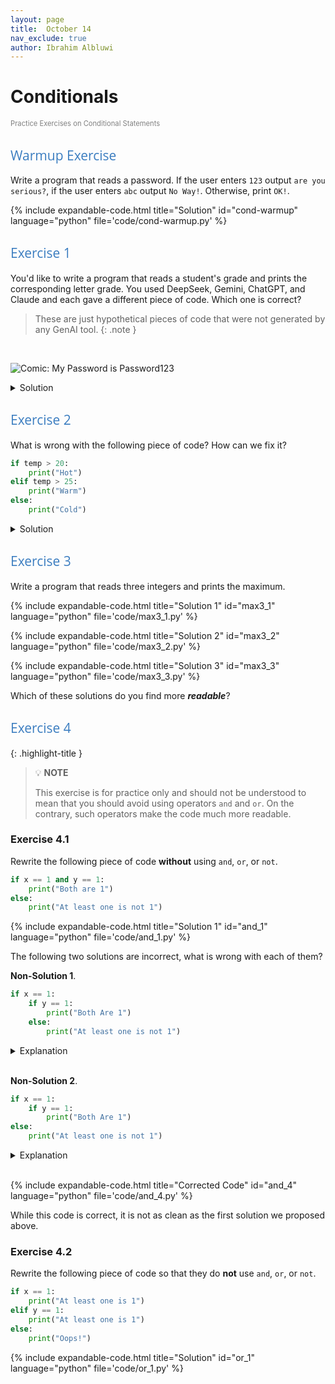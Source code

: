 ```yaml
---
layout: page
title:  October 14
nav_exclude: true
author: Ibrahim Albluwi
---
```


<style>
h2 {
    font-weight: 400;           /* normal weight, not bold */
    font-family: "Open Sans", sans-serif;  /* different font face */
    color: #3b7dc0ff;             /* optional: different color */
}
</style>

# Conditionals
<span style="font-size: 0.8em; font-weight: normal; color: gray;">Practice Exercises on Conditional Statements</span>

## Warmup Exercise 

Write a program that reads a password. If the user enters `123` output `are you serious?`, if the user enters `abc` output `No Way!`. Otherwise, print `OK!`.

{% include expandable-code.html
title="Solution"
id="cond-warmup"
language="python"
file='code/cond-warmup.py'
%}

## Exercise 1

You'd like to write a program that reads a student's grade and prints the corresponding letter grade. You used DeepSeek, Gemini, ChatGPT, and Claude and each gave a different piece of code. Which one is correct?

> These are just hypothetical pieces of code that were not generated by any GenAI tool. 
{: .note }
<br>

![Comic: My Password is Password123](/11102-f25/lesson-plans/images/conditionals-gen.png)<br>

<details class="jtd-accordion">
  <summary>Solution</summary>
<ul>
    <li> <b>DeepSeek</b>. Prints <code>A+AB</code> if <code>grade >= 100</code> and prints <code>AB</code> if <code>90 <= grade < 100</code>.</li>
    <li> <b>Gemini</b>.Prints an <code>F</code> if <code>grade >= 90</code>.</li>
    <li> <b>Claude</b>. Correct!</li>
    <li> <b>ChatGPT</b>. Correct, but is poor style because the <code>and</code> part is useless given that we are using <code>elif</code>.</li>
</ul>
</details>

## Exercise 2

What is wrong with the following piece of code? How can we fix it?
```python
if temp > 20:
    print("Hot")
elif temp > 25:
    print("Warm")
else:
    print("Cold")
```
<details class="jtd-accordion">
  <summary>Solution</summary>
This code will never print <code>Warm</code>. To fix it, we need to swap the first condition with the second.
</details>

## Exercise 3

Write a program that reads three integers and prints the maximum.

{% include expandable-code.html
title="Solution 1"
id="max3_1"
language="python"
file='code/max3_1.py'
%}

{% include expandable-code.html
title="Solution 2"
id="max3_2"
language="python"
file='code/max3_2.py'
%}

{% include expandable-code.html
title="Solution 3"
id="max3_3"
language="python"
file='code/max3_3.py'
%}

Which of these solutions do you find more **_readable_**?

## Exercise 4

{: .highlight-title }
> 💡 **NOTE**
>
> This exercise is for practice only and should not be understood to mean that you should avoid using operators `and` and `or`. On the contrary, such operators make the code much more readable.

### Exercise 4.1

Rewrite the following piece of code **without** using `and`, `or`, or `not`. 

```python
if x == 1 and y == 1:
    print("Both are 1")
else:
    print("At least one is not 1")
```

{% include expandable-code.html
title="Solution 1"
id="and_1"
language="python"
file='code/and_1.py'
%}

The following two solutions are incorrect, what is wrong with each of them?

**Non-Solution 1**.
```python
if x == 1:
    if y == 1:
        print("Both Are 1")
    else:
        print("At least one is not 1")
```

<details class="jtd-accordion">
  <summary>Explanation</summary>
Nothing will be printed if <code>x !=1 1</code>.
</details><br>

**Non-Solution 2**.
```python
if x == 1:
    if y == 1:
        print("Both Are 1")
else:
    print("At least one is not 1")
```

<details class="jtd-accordion">
  <summary>Explanation</summary>
Nothing will be printed if <code>x == 1</code> and <code>y != 1</code>.
</details><br>

{% include expandable-code.html
title="Corrected Code"
id="and_4"
language="python"
file='code/and_4.py'
%}

While this code is correct, it is not as clean as the first solution we proposed above.

### Exercise 4.2

Rewrite the following piece of code so that they do **not** use `and`, `or`, or `not`. 

```python
if x == 1:
    print("At least one is 1")
elif y == 1:
    print("At least one is 1")
else:
    print("Oops!")
```

{% include expandable-code.html
title="Solution"
id="or_1"
language="python"
file='code/or_1.py'
%}